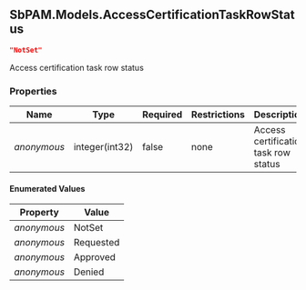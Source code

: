 
<h2 id="tocS_SbPAM.Models.AccessCertificationTaskRowStatus">SbPAM.Models.AccessCertificationTaskRowStatus</h2>

<a id="schemasbpam.models.accesscertificationtaskrowstatus"></a>
<a id="schema_SbPAM.Models.AccessCertificationTaskRowStatus"></a>
<a id="tocSsbpam.models.accesscertificationtaskrowstatus"></a>
<a id="tocssbpam.models.accesscertificationtaskrowstatus"></a>

```json
"NotSet"

```

Access certification task row status

### Properties

|Name|Type|Required|Restrictions|Description|
|---|---|---|---|---|
|*anonymous*|integer(int32)|false|none|Access certification task row status|

#### Enumerated Values

|Property|Value|
|---|---|
|*anonymous*|NotSet|
|*anonymous*|Requested|
|*anonymous*|Approved|
|*anonymous*|Denied|


